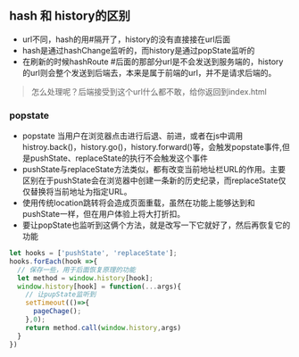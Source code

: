 ## hash 和 history的区别
- url不同，hash的用#隔开了，history的没有直接接在url后面
- hash是通过hashChange监听的，而history是通过popState监听的
- 在刷新的时候hashRoute #后面的那部分url是不会发送到服务端的，history的url则会整个发送到后端去，本来是属于前端的url，并不是请求后端的。
> 怎么处理呢？后端接受到这个url什么都不敢，给你返回到index.html
### popstate
* popstate 当用户在浏览器点击进行后退、前进，或者在js中调用histroy.back()，history.go()，history.forward()等，会触发popstate事件,但是pushState、replaceState的执行不会触发这个事件
* pushState与replaceState方法类似，都有改变当前地址栏URL的作用。主要区别在于pushState会在浏览器中创建一条新的历史纪录，而replaceState仅仅替换将当前地址为指定URL。
* 使用传统location跳转将会造成页面重载，虽然在功能上能够达到和pushState一样，但在用户体验上将大打折扣。
* 要让popState也监听到这俩个方法，就是改写一下它就好了，然后再恢复它的功能
```js
let hooks = ['pushState', 'replaceState'];
hooks.forEach(hook =>{
  // 保存一些，用于后面恢复原理的功能
  let method = window.history[hook];
  window.history[hook] = function(...args){
    // 让pupState监听到
    setTimeout(()=>{
      pageChage();
    },0);
    return method.call(window.history,args)
  }
})
```